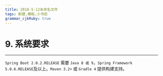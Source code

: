 ```yaml
---
title: 2018-5-12未命名文件 
tags: 新建,模板,小书匠
grammar_cjkRuby: true
---
```


# 9. 系统要求
---

`Spring Boot 2.0.2.RELEASE` 需要 `Java 8 或 9`，`Spring Framework 5.0.6.RELEASE`及以上。`Maven 3.2+` 或 `Gradle 4` 提供构建支持。
